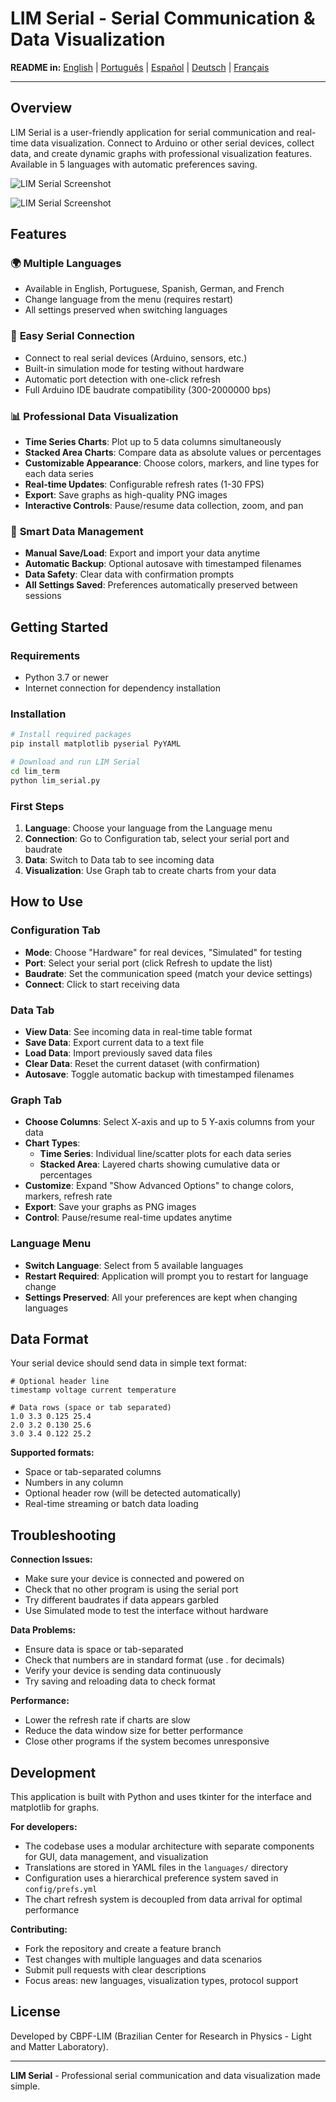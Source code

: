 # LIM Serial - Serial Communication & Data Visualization

**README in:** [English](README.md) | [Português](docs/README_pt-br.md) | [Español](docs/README_es.md) | [Deutsch](docs/README_de.md) | [Français](docs/README_fr.md)

---

## Overview

LIM Serial is a user-friendly application for serial communication and real-time data visualization. Connect to Arduino or other serial devices, collect data, and create dynamic graphs with professional visualization features. Available in 5 languages with automatic preferences saving.

![LIM Serial Screenshot](docs/shot.png)

![LIM Serial Screenshot](docs/shot_stacked.png)

## Features

### 🌍 **Multiple Languages**
- Available in English, Portuguese, Spanish, German, and French
- Change language from the menu (requires restart)
- All settings preserved when switching languages

### 📡 **Easy Serial Connection**
- Connect to real serial devices (Arduino, sensors, etc.)
- Built-in simulation mode for testing without hardware
- Automatic port detection with one-click refresh
- Full Arduino IDE baudrate compatibility (300-2000000 bps)

### 📊 **Professional Data Visualization**
- **Time Series Charts**: Plot up to 5 data columns simultaneously
- **Stacked Area Charts**: Compare data as absolute values or percentages
- **Customizable Appearance**: Choose colors, markers, and line types for each data series
- **Real-time Updates**: Configurable refresh rates (1-30 FPS)
- **Export**: Save graphs as high-quality PNG images
- **Interactive Controls**: Pause/resume data collection, zoom, and pan

### 💾 **Smart Data Management**
- **Manual Save/Load**: Export and import your data anytime
- **Automatic Backup**: Optional autosave with timestamped filenames
- **Data Safety**: Clear data with confirmation prompts
- **All Settings Saved**: Preferences automatically preserved between sessions

## Getting Started

### Requirements
- Python 3.7 or newer
- Internet connection for dependency installation

### Installation
```bash
# Install required packages
pip install matplotlib pyserial PyYAML

# Download and run LIM Serial
cd lim_term
python lim_serial.py
```

### First Steps
1. **Language**: Choose your language from the Language menu
2. **Connection**: Go to Configuration tab, select your serial port and baudrate
3. **Data**: Switch to Data tab to see incoming data
4. **Visualization**: Use Graph tab to create charts from your data

## How to Use

### Configuration Tab
- **Mode**: Choose "Hardware" for real devices, "Simulated" for testing
- **Port**: Select your serial port (click Refresh to update the list)
- **Baudrate**: Set the communication speed (match your device settings)
- **Connect**: Click to start receiving data

### Data Tab
- **View Data**: See incoming data in real-time table format
- **Save Data**: Export current data to a text file
- **Load Data**: Import previously saved data files
- **Clear Data**: Reset the current dataset (with confirmation)
- **Autosave**: Toggle automatic backup with timestamped filenames

### Graph Tab
- **Choose Columns**: Select X-axis and up to 5 Y-axis columns from your data
- **Chart Types**:
  - **Time Series**: Individual line/scatter plots for each data series
  - **Stacked Area**: Layered charts showing cumulative data or percentages
- **Customize**: Expand "Show Advanced Options" to change colors, markers, refresh rate
- **Export**: Save your graphs as PNG images
- **Control**: Pause/resume real-time updates anytime

### Language Menu
- **Switch Language**: Select from 5 available languages
- **Restart Required**: Application will prompt you to restart for language change
- **Settings Preserved**: All your preferences are kept when changing languages

## Data Format

Your serial device should send data in simple text format:

```
# Optional header line
timestamp voltage current temperature

# Data rows (space or tab separated)
1.0 3.3 0.125 25.4
2.0 3.2 0.130 25.6
3.0 3.4 0.122 25.2
```

**Supported formats:**
- Space or tab-separated columns
- Numbers in any column
- Optional header row (will be detected automatically)
- Real-time streaming or batch data loading

## Troubleshooting

**Connection Issues:**
- Make sure your device is connected and powered on
- Check that no other program is using the serial port
- Try different baudrates if data appears garbled
- Use Simulated mode to test the interface without hardware

**Data Problems:**
- Ensure data is space or tab-separated
- Check that numbers are in standard format (use . for decimals)
- Verify your device is sending data continuously
- Try saving and reloading data to check format

**Performance:**
- Lower the refresh rate if charts are slow
- Reduce the data window size for better performance
- Close other programs if the system becomes unresponsive

## Development

This application is built with Python and uses tkinter for the interface and matplotlib for graphs.

**For developers:**
- The codebase uses a modular architecture with separate components for GUI, data management, and visualization
- Translations are stored in YAML files in the `languages/` directory
- Configuration uses a hierarchical preference system saved in `config/prefs.yml`
- The chart refresh system is decoupled from data arrival for optimal performance

**Contributing:**
- Fork the repository and create a feature branch
- Test changes with multiple languages and data scenarios
- Submit pull requests with clear descriptions
- Focus areas: new languages, visualization types, protocol support

## License

Developed by CBPF-LIM (Brazilian Center for Research in Physics - Light and Matter Laboratory).

---

**LIM Serial** - Professional serial communication and data visualization made simple.
